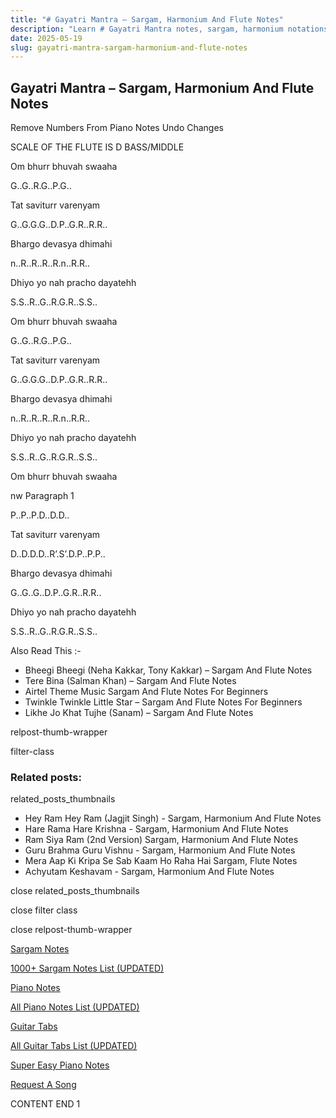 ```yaml
---
title: "# Gayatri Mantra – Sargam, Harmonium And Flute Notes"
description: "Learn # Gayatri Mantra notes, sargam, harmonium notations and flute notes. Easy step-by-step tutorial for beginners."
date: 2025-05-19
slug: gayatri-mantra-sargam-harmonium-and-flute-notes
---
```


## Gayatri Mantra – Sargam, Harmonium And Flute Notes

Remove Numbers From Piano Notes
Undo Changes

SCALE OF THE FLUTE IS D BASS/MIDDLE

Om bhurr bhuvah swaaha

G..G..R.G..P.G..

Tat saviturr varenyam

G..G.G.G..D.P..G.R..R.R..

Bhargo devasya dhimahi

n..R..R..R..R.n..R.R..

Dhiyo yo nah pracho dayatehh

S.S..R..G..R.G.R..S.S..

Om bhurr bhuvah swaaha

G..G..R.G..P.G..

Tat saviturr varenyam

G..G.G.G..D.P..G.R..R.R..

Bhargo devasya dhimahi

n..R..R..R..R.n..R.R..

Dhiyo yo nah pracho dayatehh

S.S..R..G..R.G.R..S.S..

Om bhurr bhuvah swaaha

nw Paragraph 1

P..P..P.D..D.D..

Tat saviturr varenyam

D..D.D.D..R’.S’.D.P..P.P..

Bhargo devasya dhimahi

G..G..G..D.P..G.R..R.R..

Dhiyo yo nah pracho dayatehh

S.S..R..G..R.G.R..S.S..

Also Read This :-



* Bheegi Bheegi (Neha Kakkar, Tony Kakkar) – Sargam And Flute Notes
* Tere Bina (Salman Khan) – Sargam And Flute Notes
* Airtel Theme Music Sargam And Flute Notes For Beginners
* Twinkle Twinkle Little Star – Sargam And Flute Notes For Beginners
* Likhe Jo Khat Tujhe (Sanam) – Sargam And Flute Notes

relpost-thumb-wrapper

filter-class

### Related posts:

related_posts_thumbnails

* Hey Ram Hey Ram (Jagjit Singh) - Sargam, Harmonium And Flute Notes
* Hare Rama Hare Krishna - Sargam, Harmonium And Flute Notes
* Ram Siya Ram (2nd Version) Sargam, Harmonium And Flute Notes
* Guru Brahma Guru Vishnu - Sargam, Harmonium And Flute Notes
* Mera Aap Ki Kripa Se Sab Kaam Ho Raha Hai Sargam, Flute Notes
* Achyutam Keshavam - Sargam, Harmonium And Flute Notes

close related_posts_thumbnails

close filter class

close relpost-thumb-wrapper

[Sargam Notes](https://www.notationsworld.com/sargam-notes.html)

[1000+ Sargam Notes List (UPDATED)](https://www.notationsworld.com/all-songs-list-sargam-notes.html)

[Piano Notes](https://www.notationsworld.com/piano-notes.html)

[All Piano Notes List (UPDATED)](https://www.notationsworld.com/all-songs-list-piano-notes.html)

[Guitar Tabs](https://www.notationsworld.com/guitar-tabs.html)

[All Guitar Tabs List (UPDATED)](https://www.notationsworld.com/all-songs-list-guitar-tabs.html)

[Super Easy Piano Notes](https://studywall.in/)

[Request A Song](https://www.notationsworld.com/request-a-song.html)

CONTENT END 1

